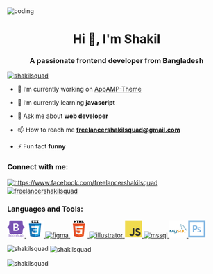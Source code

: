 <img align="center" alt="coding"   max-width="100%" src="https://r7q6w9z6.rocketcdn.me/career/wp-content/uploads/2020/03/169c11293f5c08a325ee1bbc8a0d4cb8.gif">

<h1 align="center">Hi 👋, I'm Shakil</h1>
<h3 align="center">A passionate frontend developer from Bangladesh</h3>



<p align="left"> <a href="https://github.com/ryo-ma/github-profile-trophy"><img src="https://github-profile-trophy.vercel.app/?username=shakilsquad" alt="shakilsquad" /></a> </p>

- 🔭 I’m currently working on [AppAMP-Theme](https://shakilsquad.github.io/AppAMP-Theme/)

- 🌱 I’m currently learning **javascript**

- 💬 Ask me about **web developer**

- 📫 How to reach me **freelancershakilsquad@gmail.com**

- ⚡ Fun fact **funny**

<h3 align="left">Connect with me:</h3>
<p align="left">
<a href="https://fb.com/https://www.facebook.com/freelancershakilsquad" target="blank"><img align="center" src="https://raw.githubusercontent.com/rahuldkjain/github-profile-readme-generator/master/src/images/icons/Social/facebook.svg" alt="https://www.facebook.com/freelancershakilsquad" height="30" width="40" /></a>
<a href="https://www.youtube.com/c/freelancershakilsquad" target="blank"><img align="center" src="https://raw.githubusercontent.com/rahuldkjain/github-profile-readme-generator/master/src/images/icons/Social/youtube.svg" alt="freelancershakilsquad" height="30" width="40" /></a>
</p>

<h3 align="left">Languages and Tools:</h3>
<p align="left"> <a href="https://getbootstrap.com" target="_blank" rel="noreferrer"> <img src="https://raw.githubusercontent.com/devicons/devicon/master/icons/bootstrap/bootstrap-plain-wordmark.svg" alt="bootstrap" width="40" height="40"/> </a> <a href="https://www.w3schools.com/css/" target="_blank" rel="noreferrer"> <img src="https://raw.githubusercontent.com/devicons/devicon/master/icons/css3/css3-original-wordmark.svg" alt="css3" width="40" height="40"/> </a> <a href="https://www.figma.com/" target="_blank" rel="noreferrer"> <img src="https://www.vectorlogo.zone/logos/figma/figma-icon.svg" alt="figma" width="40" height="40"/> </a> <a href="https://www.w3.org/html/" target="_blank" rel="noreferrer"> <img src="https://raw.githubusercontent.com/devicons/devicon/master/icons/html5/html5-original-wordmark.svg" alt="html5" width="40" height="40"/> </a> <a href="https://www.adobe.com/in/products/illustrator.html" target="_blank" rel="noreferrer"> <img src="https://www.vectorlogo.zone/logos/adobe_illustrator/adobe_illustrator-icon.svg" alt="illustrator" width="40" height="40"/> </a> <a href="https://developer.mozilla.org/en-US/docs/Web/JavaScript" target="_blank" rel="noreferrer"> <img src="https://raw.githubusercontent.com/devicons/devicon/master/icons/javascript/javascript-original.svg" alt="javascript" width="40" height="40"/> </a> <a href="https://www.microsoft.com/en-us/sql-server" target="_blank" rel="noreferrer"> <img src="https://www.svgrepo.com/show/303229/microsoft-sql-server-logo.svg" alt="mssql" width="40" height="40"/> </a> <a href="https://www.mysql.com/" target="_blank" rel="noreferrer"> <img src="https://raw.githubusercontent.com/devicons/devicon/master/icons/mysql/mysql-original-wordmark.svg" alt="mysql" width="40" height="40"/> </a> <a href="https://www.photoshop.com/en" target="_blank" rel="noreferrer"> <img src="https://raw.githubusercontent.com/devicons/devicon/master/icons/photoshop/photoshop-line.svg" alt="photoshop" width="40" height="40"/> </a> </p>

<p><img align="left" src="https://github-readme-stats.vercel.app/api/top-langs?username=shakilsquad&show_icons=true&locale=en&layout=compact" alt="shakilsquad" /></p>

<p>&nbsp;<img align="center" src="https://github-readme-stats.vercel.app/api?username=shakilsquad&show_icons=true&locale=en" alt="shakilsquad" /></p>

<p><img align="center" src="https://github-readme-streak-stats.herokuapp.com/?user=shakilsquad&" alt="shakilsquad" /></p>
